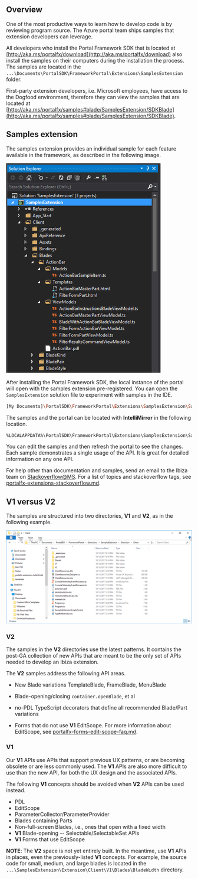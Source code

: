 <a name="overview"></a>
## Overview

One of the most productive ways to learn how to develop code is by reviewing program source.  The Azure portal team ships samples that extension developers can leverage.

All developers who install the Portal Framework SDK that is located at [http://aka.ms/portalfx/download](http://aka.ms/portalfx/download) also install the samples on their computers during the installation the process. The samples are located in the `...\Documents\PortalSDK\FrameworkPortal\Extensions\SamplesExtension` folder.

First-party extension developers, i.e. Microsoft employees, have access to the Dogfood environment, therefore they can view the samples that are located at [http://aka.ms/portalfx/samples#blade/SamplesExtension/SDKBlade](http://aka.ms/portalfx/samples#blade/SamplesExtension/SDKBlade).

<a name="samples-extension"></a>
## Samples extension

The samples extension provides an individual sample for each feature available in the framework, as described in the following image.

 ![alt-text](../media/portalfx-extensions-samples/samples.png  "Samples Extension Solution")

After installing the Portal Framework SDK, the local instance of the portal will open with the samples extension pre-registered.  You can open the `SamplesExtension` solution file to experiment with samples in the IDE.

```bash
[My Documents]\PortalSDK\FrameworkPortal\Extensions\SamplesExtension\SamplesExtension.sln
```

The samples and the portal can be located with **IntelliMirror** in the following location.

```bash
%LOCALAPPDATA%\PortalSDK\FrameworkPortal\Extensions\SamplesExtension\SamplesExtension.sln
```

You can edit the samples and then refresh the portal to see the changes. Each sample demonstrates a single usage of the API.  It is great for detailed information on any one API.

For help other than documentation and samples, send an email to the Ibiza team on [Stackoverflow@MS](https://stackoverflow.microsoft.com/questions/tagged?tagnames=ibiza). For a list of topics and stackoverflow tags, see [portalfx-extensions-stackoverflow.md](portalfx-extensions-stackoverflow.md).

<!-- TODO: Determine whether there should be a list of samples and whether they are V1 or V2.   
The alternative is to let the list default to the contents of the SamplesExtension.sln project. -->

<a name="v1-versus-v2"></a>
## V1 versus V2

The samples are structured into two directories, **V1** and **V2**, as in the following example. 

 ![alt-text](../media/portalfx-extensions-samples/v1-and-v2.png  "V1 and V2 Directories")

<!--TODO: Can "meant" be changed to "will"  or "intended" ? -->

<a name="v1-versus-v2-v2"></a>
### V2

The samples in the **V2** directories use the latest patterns. It contains the post-GA collection of new APIs that are meant to be the only set of APIs needed to develop an Ibiza extension.

The **V2** samples address the following API areas.

* New Blade variations TemplateBlade, FrameBlade, MenuBlade 

* Blade-opening/closing `container.openBlade`, et al

* no-PDL TypeScript decorators that define all recommended Blade/Part variations

* Forms that do not use **V1** EditScope. For more information about EditScope, see [portalfx-forms-edit-scope-faq.md](portalfx-forms-edit-scope-faq.md).

<a name="v1-versus-v2-v1"></a>
### V1

Our **V1** APIs use APIs that support previous UX patterns, or  are becoming obsolete or are less commonly used.  The **V1** APIs are also more difficult to use than the new API, for both the UX design and  the associated APIs.

The following **V1** concepts should be avoided when **V2** APIs can be used instead.

* PDL
* EditScope
* ParameterCollector/ParameterProvider
* Blades containing Parts
* Non-full-screen Blades, i.e., ones that open with a fixed width
* **V1** Blade-opening -- Selectable/SelectableSet APIs
* **V1** Forms that use EditScope

**NOTE**: The **V2** space is not yet entirely built. In the meantime, use **V1** APIs in places, even the previously-listed **V1** concepts. For example, the source code for small, medium, and large blades is located in the `...\SamplesExtension\Extension\Client\V1\Blades\BladeWidth` directory.